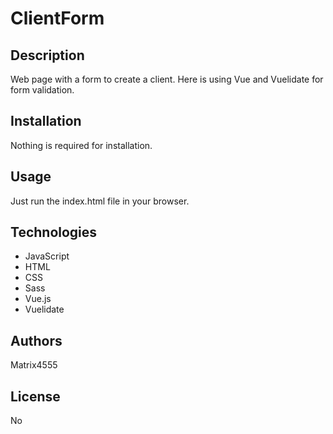 # ClientForm

## Description

Web page with a form to create a client. Here is using Vue and Vuelidate for form validation.

## Installation

Nothing is required for installation.

## Usage

Just run the index.html file in your browser.

## Technologies

- JavaScript
- HTML
- CSS
- Sass
- Vue.js
- Vuelidate

## Authors

Matrix4555

## License

No
